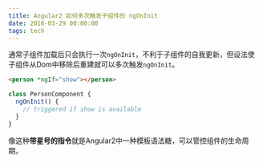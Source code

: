 ```yaml
---
title: Angular2 如何多次触发子组件的 ngOnInit
date: 2016-03-29 00:00:00
tags: tech
---
```


通常子组件加载后只会执行一次`ngOnInit`，不利于子组件的自我更新，但设法使子组件从Dom中移除后重建就可以多次触发`ngOnInit`。

```html
<person *ngIf="show"></person>
```

```javascript
class PersonComponent {
  ngOnInit() {
    // triggered if show is available
  }
}
```

像这种**带星号的指令**就是Angular2中一种模板语法糖，可以管控组件的生命周期。
